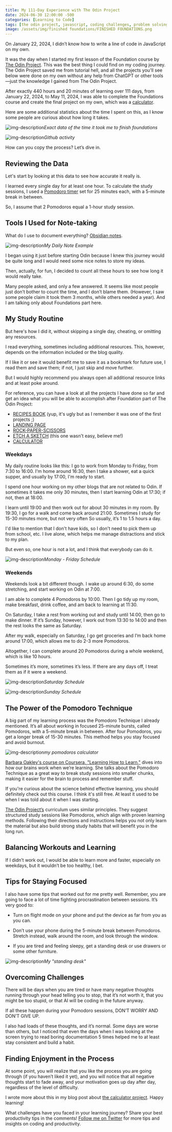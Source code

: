 ```yaml
---
title: My 111-Day Experience with The Odin Project
date: 2024-06-30 12:00:00 -500
categories: [Learning to Code]
tags: [the odin project, javascript, coding challenges, problem solving, beginner programmer, coding motivation]     # TAG names should always be lowercase
image: /assets/img/finished foundations/FINISHED FOUNDATIONS.png
---
```


On January 22, 2024, I didn’t know how to write a line of code in JavaScript on my own. 

It was the day when I started my first lesson of the Foundation course by [The Odin Project](https://www.theodinproject.com/dashboard). This was the best thing I could find on my coding journey. The Odin Project saved me from tutorial hell, and all the projects you'll see below were done on my own without any help from ChatGPT or other tools—just the knowledge I gained from The Odin Project.

After exactly 440 hours and 20 minutes of learning over 111 days, from January 22, 2024, to May 11, 2024, I was able to complete the Foundations course and create the final project on my own, which was a [calculator](https://codebyblazej.com/posts/the-calculator-project/).

Here are some additional statistics about the time I spent on this, as I know some people are curious about how long it takes.

![img-description](/assets/img/finished%20foundations/total%20foundation%20course.png)_Exact data of the time it took me to finish foundations_

![img-description](/assets/img/finished%20foundations/github%20activity.png)_Github activity_

How can you copy the process? Let’s dive in.


## Reviewing the Data

Let's start by looking at this data to see how accurate it really is. 

I learned every single day for at least one hour. To calculate the study sessions, I used a [Pomodoro timer](https://www.toptal.com/project-managers/tomato-timer) set for 25 minutes each, with a 5-minute break in between. 

So, I assume that 2 Pomodoros equal a 1-hour study session.


## Tools I Used for Note-taking

What do I use to document everything? [Obsidian notes](https://obsidian.md/).

![img-description](/assets/img/finished%20foundations/obsidian.png)_My Daily Note Example_

I began using it just before starting Odin because I knew this journey would be quite long and I would need some nice notes to store my ideas. 

Then, actually, for fun, I decided to count all these hours to see how long it would really take. 

Many people asked, and only a few answered. It seems like most people just don’t bother to count the time, and I don’t blame them. (However, I saw some people claim it took them 3 months, while others needed a year). And I am talking only about Foundations part here.


## My Study Routine

But here's how I did it, without skipping a single day, cheating, or omitting any resources. 

I read everything, sometimes including additional resources. This, however, depends on the information included or the blog quality. 

If I like it or see it would benefit me to save it as a bookmark for future use, I read them and save them; if not, I just skip and move further. 

But I would highly recommend you always open all additional resource links and at least poke around. 

For reference, you can have a look at all the projects I have done so far and get an idea what you will be able to accomplish after Foundation part of The Odin Project: 

- [RECIPES BOOK](https://codebyblazej.com/odin-recipes/) (yup, it's ugly but as I remember it was one of the first projects ;)
- [LANDING PAGE](https://codebyblazej.com/landing-page/)
- [ROCK-PAPER-SCISSORS](https://codebyblazej.com/Rock-Paper-Scissors/)
- [ETCH A SKETCH](https://codebyblazej.com/Etch-a-Sketch/) (this one wasn't easy, believe me!)
- [CALCULATOR](https://codebyblazej.com/Calculator-project/)


### Weekdays

My daily routine looks like this: I go to work from Monday to Friday, from 7:30 to 16:00. I'm home around 16:30, then I take a shower, eat a quick supper, and usually by 17:00, I'm ready to start. 

I spend one hour working on my other blogs that are not related to Odin. If sometimes it takes me only 30 minutes, then I start learning Odin at 17:30; if not, then at 18:00. 

I learn until 19:00 and then work out for about 30 minutes in my room. By 19:30, I go for a walk and come back around 21:00. Sometimes I study for 15-30 minutes more, but not very often So usually, it’s 1 to 1.5 hours a day.

I'd like to mention that I don't have kids, so I don't need to pick them up from school, etc. I live alone, which helps me manage distractions and stick to my plan. 

But even so, one hour is not a lot, and I think that everybody can do it.

![img-description](/assets/img/finished%20foundations/weekday%20schedule.png)_Monday - Friday Schedule_

### Weekends

Weekends look a bit different though. I wake up around 6:30, do some stretching, and start working on Odin at 7:00. 

I am able to complete 4 Pomodoros by 10:00. Then I go tidy up my room, make breakfast, drink coffee, and am back to learning at 11:30. 

On Saturday, I take a rest from working out and study until 14:00, then go to make dinner. If it’s Sunday, however, I work out from 13:30 to 14:00 and then the rest looks the same as Saturday. 

After my walk, especially on Saturday, I go get groceries and I’m back home around 17:00, which allows me to do 2-3 more Pomodoros.

Altogether, I can complete around 20 Pomodoros during a whole weekend, which is like 10 hours. 

Sometimes it’s more, sometimes it’s less. If there are any days off, I treat them as if it were a weekend.

![img-description](/assets/img/finished%20foundations/saturday.png)_Saturday Schedule_

![img-description](/assets/img/finished%20foundations/sunday.png)_Sunday Schedule_

## The Power of the Pomodoro Technique

A big part of my learning process was the Pomodoro Technique I already mentioned. It’s all about working in focused 25-minute bursts, called Pomodoros, with a 5-minute break in between. After four Pomodoros, you get a longer break of 15-30 minutes. This method helps you stay focused and avoid burnout.

![img-description](/assets/img/finished%20foundations/my%20pomodoro%20notes.jpg)_my pomodoros calculator_

[Barbara Oakley's course on Coursera, "Learning How to Learn,"](https://www.coursera.org/learn/learning-how-to-learn) dives into how our brains work when we’re learning. She talks about the Pomodoro Technique as a great way to break study sessions into smaller chunks, making it easier for the brain to process and remember stuff. 

If you're curious about the science behind effective learning, you should definitely check out this course. I think it's still free. At least it used to be when I was told about it when I was starting.

[The Odin Project’s](https://www.theodinproject.com/dashboard) curriculum uses similar principles. They suggest structured study sessions like Pomodoros, which align with proven learning methods. Following their directions and instructions helps you not only learn the material but also build strong study habits that will benefit you in the long run.


## Balancing Workouts and Learning

If I didn’t work out, I would be able to learn more and faster, especially on weekdays, but it wouldn’t be too healthy, I bet.


## Tips for Staying Focused

I also have some tips that worked out for me pretty well. Remember, you are going to face a lot of time fighting procrastination between sessions. It’s very good to:

- Turn on flight mode on your phone and put the device as far from you as you can.

- Don’t use your phone during the 5-minute break between Pomodoros. Stretch instead, walk around the room, and look through the window.

- If you are tired and feeling sleepy, get a standing desk or use drawers or some other furniture.

![img-description](/assets/img/finished%20foundations/standing%20desk.jpg)_My "standing desk"_

## Overcoming Challenges

There will be days when you are tired or have many negative thoughts running through your head telling you to stop, that it’s not worth it, that you might be too stupid, or that AI will be coding in the future anyway. 

If all these happen during your Pomodoro sessions, DON’T WORRY AND DON’T GIVE UP. 

I also had loads of these thoughts, and it’s normal. Some days are worse than others, but I noticed that even the days when I was looking at the screen trying to read boring documentation 5 times helped me to at least stay consistent and build a habit.

## Finding Enjoyment in the Process

At some point, you will realize that you like the process you are going through (if you haven’t liked it yet), and you will notice that all negative thoughts start to fade away, and your motivation goes up day after day, regardless of the level of difficulty. 

I wrote more about this in my blog post about [the calculator project](https://codebyblazej.com/posts/the-calculator-project/). Happy learning!

What challenges have you faced in your learning journey? Share your best productivity tips in the comments! [Follow me on Twitter](https://x.com/CodeByBlazej) for more tips and insights on coding and productivity. 

